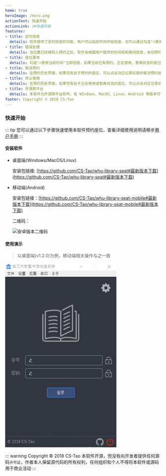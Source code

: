 ```yaml
---
home: true
heroImage: /hero.png
actionText: 快速开始
actionLink: /#快速开始
features:
- title: 定时抢座
  details: 软件提供了定时抢座的功能，用户可以指定时间开始抢座，也可以通过勾选"√使用当前时间"立即抢座
- title: 错误处理
  details: 当位置已经被别人预约之后，软件会根据用户提供的时间段和房间信息，自动预约距离该位置较近的座位
- title: 座位更改
  details: 勾选"√使用当前时间"立即抢座，如果当前已有预约、正在使用、暂离状态的座位，软件会取消当前座位，重新预约
- title: 取消预约
  details: 在预约历史界面，如果您有处于预约的座位，可以点击对应记录后面的取消预约按钮取消座位
- title: 终止使用
  details: 在预约历史界面，如果您有处于正在使用或暂离状态的座位，可以点击对应记录后面的终止使用的按钮结束使用该座位
- title: 开源跨平台
  details: 本软件为开源跨平台软件，有 WIndows、MacOS、Linux、Android 等版本可供用户下载使用
footer: Copyright © 2018 CS-Tao
---
```


### 快速开始

::: tip
您可以通过以下步骤快速使用本软件预约座位，查看详细使用说明请移步[用户手册](/specification/)
:::

#### 安装软件

- 桌面端(Windows/MacOS/Linux)

  安装包链接: [https://github.com/CS-Tao/whu-library-seat#最新版本下载](https://github.com/CS-Tao/whu-library-seat#最新版本下载)

- 移动端(Android)

  安装包链接：[https://github.com/CS-Tao/whu-library-seat-mobile#最新版本下载](https://github.com/CS-Tao/whu-library-seat-mobile#最新版本下载)

  二维码：

  ![安卓版本二维码](https://raw.githubusercontent.com/CS-Tao/whu-library-seat/user-validation/last-android-qr.jpg)

#### 使用演示

> 以桌面端(v1.2.0)为例，移动端相关操作与之一致

![软件演示](https://raw.githubusercontent.com/CS-Tao/github-content/master/contents/github/whu-library-seat/full.gif)

::: warning Copyright © 2018 CS-Tao
本软件开源，但没有向开发者提供任何源码`许可证`，作者本人保留源代码的所有权利，任何组织和个人不得将本软件或源码用于商业活动
:::
